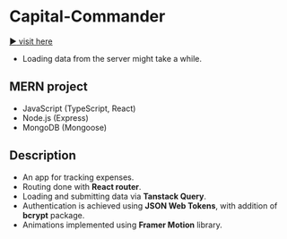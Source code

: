 # Capital-Commander

[:arrow_forward: visit here](https://main--capitalcommander.netlify.app)

- Loading data from the server might take a while.

## MERN project

- JavaScript (TypeScript, React)
- Node.js (Express)
- MongoDB (Mongoose)

## Description

- An app for tracking expenses.
- Routing done with **React router**.
- Loading and submitting data via **Tanstack Query**.
- Authentication is achieved using **JSON Web Tokens**, with addition of **bcrypt** package.
- Animations implemented using **Framer Motion** library.
